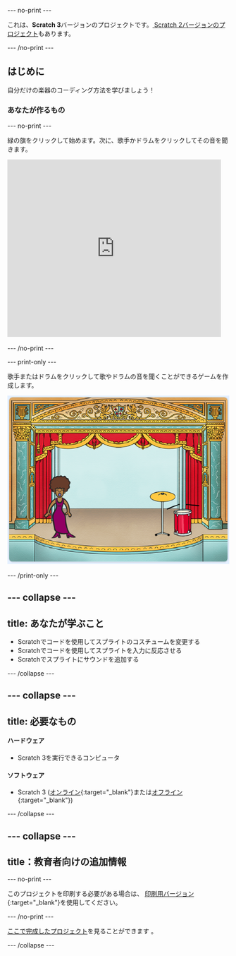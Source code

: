 \--- no-print \---

これは、**Scratch 3**バージョンのプロジェクトです。[ Scratch 2バージョンのプロジェクト](https://projects.raspberrypi.org/en/projects/rock-band-scratch2)もあります。

\--- /no-print \---

## はじめに

自分だけの楽器のコーディング方法を学びましょう！

### あなたが作るもの

\--- no-print \---

緑の旗をクリックして始めます。次に、歌手かドラムをクリックしてその音を聞きます。

<div class="scratch-preview">
  <iframe allowtransparency="true" width="485" height="402" src="https://scratch.mit.edu/projects/embed/276872220/?autostart=false" frameborder="0" scrolling="no"></iframe>
</div>

\--- /no-print \---

\--- print-only \---

歌手またはドラムをクリックして歌やドラムの音を聞くことができるゲームを作成します。

![ゲームのスクリーンショット](images/demo.png)

\--- /print-only \---

## \--- collapse \---

## title: あなたが学ぶこと

+ Scratchでコードを使用してスプライトのコスチュームを変更する
+ Scratchでコードを使用してスプライトを入力に反応させる
+ Scratchでスプライトにサウンドを追加する

\--- /collapse \---

## \--- collapse \---

## title: 必要なもの

#### ハードウェア

+ Scratch 3を実行できるコンピュータ

#### ソフトウェア

+ Scratch 3 ([オンライン](http://rpf.io/scratchon){:target="_blank"}または[オフライン](http://rpf.io/scratchoff){:target="_blank"})

\--- /collapse \---

## \--- collapse \---

## title：教育者向けの追加情報

\--- no-print \---

このプロジェクトを印刷する必要がある場合は、 [印刷用バージョン](https://projects.raspberrypi.org/en/projects/rock-band/print){:target="_blank"}を使用してください。

\--- /no-print \---

[ここで完成したプロジェクト](http://rpf.io/p/en/rock-band-get)を見ることができます 。

\--- /collapse \---